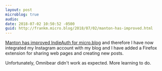 ```yaml
---
layout: post
microblog: true
audio: 
date: 2018-07-02 10:50:52 -0500
guid: http://frankm.micro.blog/2018/07/02/manton-has-improved.html
---
```

[Manton has improved IndieAuth for micro.blog](http://www.manton.org/2018/07/indieauth-for-micro-blog.html) and therefore I have now integrated my Instagram account with my blog and I have added a Firefox extension for sharing web pages and creating new posts.

Unfortunately, Omnibear didn't work as expected. More learning to do.
